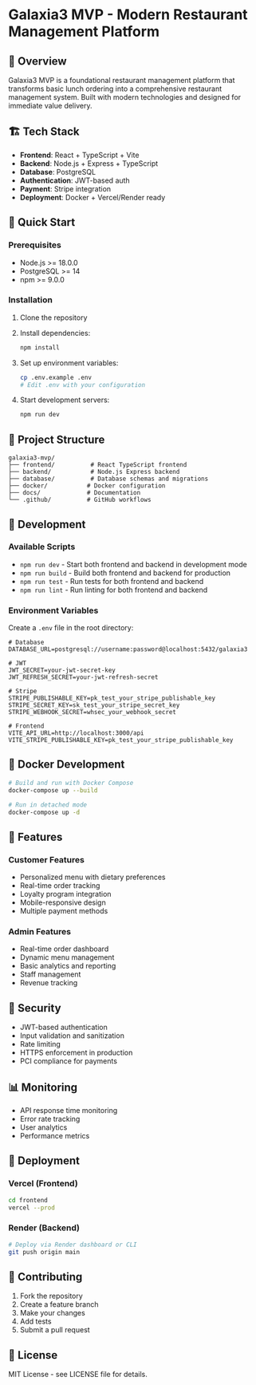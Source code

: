 # Galaxia3 MVP - Modern Restaurant Management Platform

## 🎯 Overview

Galaxia3 MVP is a foundational restaurant management platform that transforms basic lunch ordering into a comprehensive restaurant management system. Built with modern technologies and designed for immediate value delivery.

## 🏗️ Tech Stack

- **Frontend**: React + TypeScript + Vite
- **Backend**: Node.js + Express + TypeScript
- **Database**: PostgreSQL
- **Authentication**: JWT-based auth
- **Payment**: Stripe integration
- **Deployment**: Docker + Vercel/Render ready

## 🚀 Quick Start

### Prerequisites
- Node.js >= 18.0.0
- PostgreSQL >= 14
- npm >= 9.0.0

### Installation

1. Clone the repository
2. Install dependencies:
   ```bash
   npm install
   ```

3. Set up environment variables:
   ```bash
   cp .env.example .env
   # Edit .env with your configuration
   ```

4. Start development servers:
   ```bash
   npm run dev
   ```

## 📁 Project Structure

```
galaxia3-mvp/
├── frontend/          # React TypeScript frontend
├── backend/           # Node.js Express backend
├── database/          # Database schemas and migrations
├── docker/           # Docker configuration
├── docs/             # Documentation
└── .github/          # GitHub workflows
```

## 🧪 Development

### Available Scripts

- `npm run dev` - Start both frontend and backend in development mode
- `npm run build` - Build both frontend and backend for production
- `npm run test` - Run tests for both frontend and backend
- `npm run lint` - Run linting for both frontend and backend

### Environment Variables

Create a `.env` file in the root directory:

```env
# Database
DATABASE_URL=postgresql://username:password@localhost:5432/galaxia3

# JWT
JWT_SECRET=your-jwt-secret-key
JWT_REFRESH_SECRET=your-jwt-refresh-secret

# Stripe
STRIPE_PUBLISHABLE_KEY=pk_test_your_stripe_publishable_key
STRIPE_SECRET_KEY=sk_test_your_stripe_secret_key
STRIPE_WEBHOOK_SECRET=whsec_your_webhook_secret

# Frontend
VITE_API_URL=http://localhost:3000/api
VITE_STRIPE_PUBLISHABLE_KEY=pk_test_your_stripe_publishable_key
```

## 🐳 Docker Development

```bash
# Build and run with Docker Compose
docker-compose up --build

# Run in detached mode
docker-compose up -d
```

## 📱 Features

### Customer Features
- Personalized menu with dietary preferences
- Real-time order tracking
- Loyalty program integration
- Mobile-responsive design
- Multiple payment methods

### Admin Features
- Real-time order dashboard
- Dynamic menu management
- Basic analytics and reporting
- Staff management
- Revenue tracking

## 🔐 Security

- JWT-based authentication
- Input validation and sanitization
- Rate limiting
- HTTPS enforcement in production
- PCI compliance for payments

## 📊 Monitoring

- API response time monitoring
- Error rate tracking
- User analytics
- Performance metrics

## 🚀 Deployment

### Vercel (Frontend)
```bash
cd frontend
vercel --prod
```

### Render (Backend)
```bash
# Deploy via Render dashboard or CLI
git push origin main
```

## 🤝 Contributing

1. Fork the repository
2. Create a feature branch
3. Make your changes
4. Add tests
5. Submit a pull request

## 📄 License

MIT License - see LICENSE file for details.